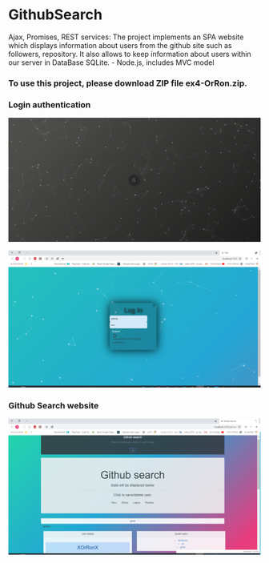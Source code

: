 # GithubSearch
Ajax, Promises, REST services: The project implements an SPA website which displays  information about users from the github site such as followers, repository.  It also allows to keep information about users within our server in DataBase SQLite. - Node.js, includes MVC model

### To use this project, please download ZIP file ex4-OrRon.zip.

### Login authentication
![alt text](https://github.com/XOrRonX/github-finder/blob/master/1.PNG?raw=true)

![alt text](https://github.com/XOrRonX/Github-Search-App/blob/master/%E2%80%8F%E2%80%8F2_pic.PNG?raw=true)

### Github Search website
![alt text](https://github.com/XOrRonX/Github-Search-App/blob/master/%E2%80%8F%E2%80%8F3_pic.PNG?raw=true)
